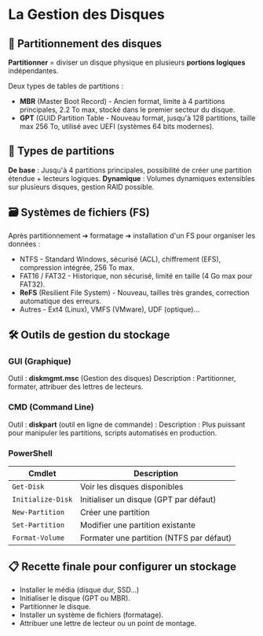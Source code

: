 # La Gestion des Disques

## 🧩 Partitionnement des disques

**Partitionner** = diviser un disque physique en plusieurs **portions logiques** indépendantes.

Deux types de tables de partitions : 
- **MBR** (Master Boot Record) - Ancien format, limite à 4 partitions principales, 2.2 To max, stocké dans le premier secteur du disque.
- **GPT** (GUID Partition Table - Nouveau format, jusqu'à 128 partitions, taille max 256 To, utilisé avec UEFI (systèmes 64 bits modernes).

## 🧱 Types de partitions

**De base** : Jusqu'à 4 partitions principales, possibilité de créer une partition étendue + lecteurs logiques.
**Dynamique** : Volumes dynamiques extensibles sur plusieurs disques, gestion RAID possible.

## 🗃️ Systèmes de fichiers (FS)

Après partitionnement ➔ formatage ➔ installation d'un FS pour organiser les données : 
- NTFS - Standard Windows, sécurisé (ACL), chiffrement (EFS), compression intégrée, 256 To max.
- FAT16 / FAT32 - Historique, non sécurisé, limité en taille (4 Go max pour FAT32).
- **ReFS** (Resilient File System) - Nouveau, tailles très grandes, correction automatique des erreurs.
- Autres - Ext4 (Linux), VMFS (VMware), UDF (optique)…

## 🛠️ Outils de gestion du stockage

<!-- tabs:start --> 
### **GUI (Graphique)**

Outil : **diskmgmt.msc** (Gestion des disques)
Description : Partitionner, formater, attribuer des lettres de lecteurs.

### **CMD (Command Line)**

Outil : **diskpart** (outil en ligne de commande) :
Description : Plus puissant pour manipuler les partitions, scripts automatisés en production.

### **PowerShell**
| Cmdlet            | Description                              |
| ----------------- | ---------------------------------------- |
| `Get-Disk`        | Voir les disques disponibles             |
| `Initialize-Disk` | Initialiser un disque (GPT par défaut)   |
| `New-Partition`   | Créer une partition                      |
| `Set-Partition`   | Modifier une partition existante         |
| `Format-Volume`   | Formater une partition (NTFS par défaut) |

<!-- tabs:end --> 

## 📋 Recette finale pour configurer un stockage

- Installer le média (disque dur, SSD…)
- Initialiser le disque (GPT ou MBR).
- Partitionner le disque.
- Installer un système de fichiers (formatage).
- Attribuer une lettre de lecteur ou un point de montage.
